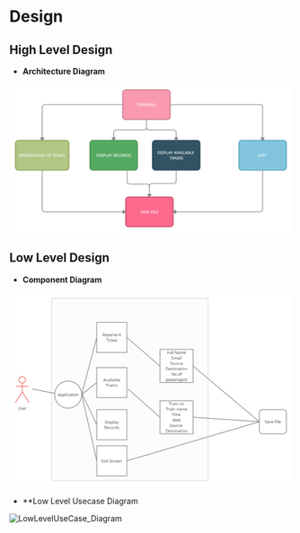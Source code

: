 # Design

## High Level Design 

* **Architecture Diagram**

![HighLevelStructuralDiagram](https://github.com/manoharbrvara/Stepin_mini_project_LTTS/blob/main/2_Architecture/Structure_1.jpg)


## Low Level Design 

* **Component Diagram**

![Component Diagram](https://github.com/manoharbrvara/Stepin_mini_project_LTTS/blob/main/2_Architecture/Stucture_2.jpg)

* **Low Level Usecase Diagram

![LowLevelUseCase_Diagram](https://github.com/manoharbrvara/Stepin_mini_project_LTTS/tree/main/2_Architecture/behavior%20Diagrams)
